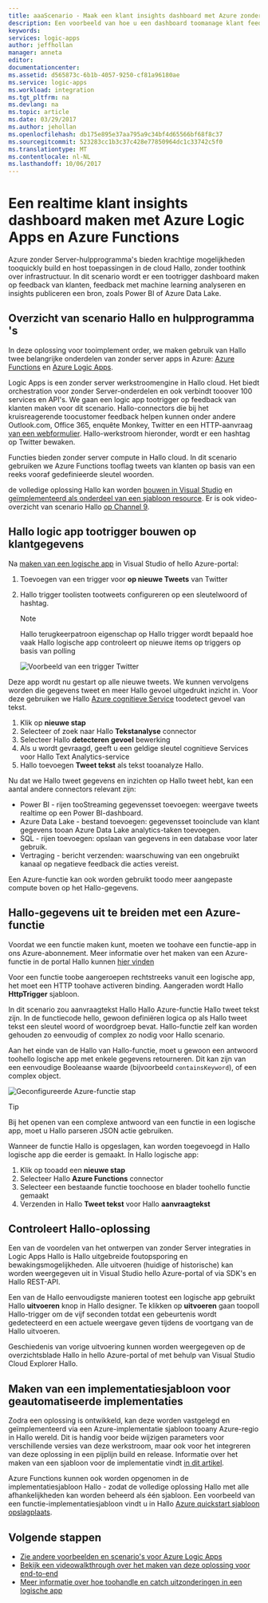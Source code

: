 ```yaml
---
title: aaaScenario - Maak een klant insights dashboard met Azure zonder server | Microsoft Docs
description: Een voorbeeld van hoe u een dashboard toomanage klant feedback, sociale gegevens en meer met Azure Logic Apps en Azure Functions samenstellen kunt.
keywords: 
services: logic-apps
author: jeffhollan
manager: anneta
editor: 
documentationcenter: 
ms.assetid: d565873c-6b1b-4057-9250-cf81a96180ae
ms.service: logic-apps
ms.workload: integration
ms.tgt_pltfrm: na
ms.devlang: na
ms.topic: article
ms.date: 03/29/2017
ms.author: jehollan
ms.openlocfilehash: db175e895e37aa795a9c34bf4d65566bf68f8c37
ms.sourcegitcommit: 523283cc1b3c37c428e77850964dc1c33742c5f0
ms.translationtype: MT
ms.contentlocale: nl-NL
ms.lasthandoff: 10/06/2017
---
```

# <a name="create-a-real-time-customer-insights-dashboard-with-azure-logic-apps-and-azure-functions"></a>Een realtime klant insights dashboard maken met Azure Logic Apps en Azure Functions

Azure zonder Server-hulpprogramma's bieden krachtige mogelijkheden tooquickly build en host toepassingen in de cloud Hallo, zonder toothink over infrastructuur.  In dit scenario wordt er een tootrigger dashboard maken op feedback van klanten, feedback met machine learning analyseren en insights publiceren een bron, zoals Power BI of Azure Data Lake.

## <a name="overview-of-hello-scenario-and-tools-used"></a>Overzicht van scenario Hallo en hulpprogramma 's

In deze oplossing voor tooimplement order, we maken gebruik van Hallo twee belangrijke onderdelen van zonder server apps in Azure: [Azure Functions](https://azure.microsoft.com/services/functions/) en [Azure Logic Apps](https://azure.microsoft.com/services/logic-apps/).

Logic Apps is een zonder server werkstroomengine in Hallo cloud.  Het biedt orchestration voor zonder Server-onderdelen en ook verbindt tooover 100 services en API's.  We gaan een logic app tootrigger op feedback van klanten maken voor dit scenario.  Hallo-connectors die bij het kruisreagerende toocustomer feedback helpen kunnen onder andere Outlook.com, Office 365, enquête Monkey, Twitter en een HTTP-aanvraag [van een webformulier](https://blogs.msdn.microsoft.com/logicapps/2017/01/30/calling-a-logic-app-from-an-html-form/).  Hallo-werkstroom hieronder, wordt er een hashtag op Twitter bewaken.

Functies bieden zonder server compute in Hallo cloud.  In dit scenario gebruiken we Azure Functions tooflag tweets van klanten op basis van een reeks vooraf gedefinieerde sleutel woorden.

de volledige oplossing Hallo kan worden [bouwen in Visual Studio](logic-apps-deploy-from-vs.md) en [geïmplementeerd als onderdeel van een sjabloon resource](logic-apps-create-deploy-template.md).  Er is ook video-overzicht van scenario Hallo [op Channel 9](http://aka.ms/logicappsdemo).

## <a name="build-hello-logic-app-tootrigger-on-customer-data"></a>Hallo logic app tootrigger bouwen op klantgegevens

Na [maken van een logische app](logic-apps-create-a-logic-app.md) in Visual Studio of hello Azure-portal:

1. Toevoegen van een trigger voor **op nieuwe Tweets** van Twitter
2. Hallo trigger toolisten tootweets configureren op een sleutelwoord of hashtag.

   > [!NOTE]
   > Hallo terugkeerpatroon eigenschap op Hallo trigger wordt bepaald hoe vaak Hallo logische app controleert op nieuwe items op triggers op basis van polling

   ![Voorbeeld van een trigger Twitter][1]

Deze app wordt nu gestart op alle nieuwe tweets.  We kunnen vervolgens worden die gegevens tweet en meer Hallo gevoel uitgedrukt inzicht in.  Voor deze gebruiken we Hallo [Azure cognitieve Service](https://azure.microsoft.com/services/cognitive-services/) toodetect gevoel van tekst.

1. Klik op **nieuwe stap**
1. Selecteer of zoek naar Hallo **Tekstanalyse** connector
1. Selecteer Hallo **detecteren gevoel** bewerking
1. Als u wordt gevraagd, geeft u een geldige sleutel cognitieve Services voor Hallo Text Analytics-service
1. Hallo toevoegen **Tweet tekst** als tekst tooanalyze Hallo.

Nu dat we Hallo tweet gegevens en inzichten op Hallo tweet hebt, kan een aantal andere connectors relevant zijn:
* Power BI - rijen tooStreaming gegevensset toevoegen: weergave tweets realtime op een Power BI-dashboard.
* Azure Data Lake - bestand toevoegen: gegevensset tooinclude van klant gegevens tooan Azure Data Lake analytics-taken toevoegen.
* SQL - rijen toevoegen: opslaan van gegevens in een database voor later gebruik.
* Vertraging - bericht verzenden: waarschuwing van een ongebruikt kanaal op negatieve feedback die acties vereist.

Een Azure-functie kan ook worden gebruikt toodo meer aangepaste compute boven op het Hallo-gegevens.

## <a name="enriching-hello-data-with-an-azure-function"></a>Hallo-gegevens uit te breiden met een Azure-functie

Voordat we een functie maken kunt, moeten we toohave een functie-app in ons Azure-abonnement.  Meer informatie over het maken van een Azure-functie in de portal Hallo kunnen [hier vinden](../azure-functions/functions-create-first-azure-function-azure-portal.md)

Voor een functie toobe aangeroepen rechtstreeks vanuit een logische app, het moet een HTTP toohave activeren binding.  Aangeraden wordt Hallo **HttpTrigger** sjabloon.

In dit scenario zou aanvraagtekst Hallo Hallo Azure-functie Hallo tweet tekst zijn.  In de functiecode hello, gewoon definiëren logica op als Hallo tweet tekst een sleutel woord of woordgroep bevat.  Hallo-functie zelf kan worden gehouden zo eenvoudig of complex zo nodig voor Hallo scenario.

Aan het einde van de Hallo van Hallo-functie, moet u gewoon een antwoord toohello logische app met enkele gegevens retourneren.  Dit kan zijn van een eenvoudige Booleaanse waarde (bijvoorbeeld `containsKeyword`), of een complex object.

![Geconfigureerde Azure-functie stap][2]

> [!TIP]
> Bij het openen van een complexe antwoord van een functie in een logische app, moet u Hallo parseren JSON actie gebruiken.

Wanneer de functie Hallo is opgeslagen, kan worden toegevoegd in Hallo logische app die eerder is gemaakt.  In Hallo logische app:

1. Klik op tooadd een **nieuwe stap**
1. Selecteer Hallo **Azure Functions** connector
1. Selecteer een bestaande functie toochoose en blader toohello functie gemaakt
1. Verzenden in Hallo **Tweet tekst** voor Hallo **aanvraagtekst**

## <a name="running-and-monitoring-hello-solution"></a>Controleert Hallo-oplossing

Een van de voordelen van het ontwerpen van zonder Server integraties in Logic Apps Hallo is Hallo uitgebreide foutopsporing en bewakingsmogelijkheden.  Alle uitvoeren (huidige of historische) kan worden weergegeven uit in Visual Studio hello Azure-portal of via SDK's en Hallo REST-API.

Een van de Hallo eenvoudigste manieren tootest een logische app gebruikt Hallo **uitvoeren** knop in Hallo designer.  Te klikken op **uitvoeren** gaan toopoll Hallo-trigger om de vijf seconden totdat een gebeurtenis wordt gedetecteerd en een actuele weergave geven tijdens de voortgang van de Hallo uitvoeren.

Geschiedenis van vorige uitvoering kunnen worden weergegeven op de overzichtsblade Hallo in hello Azure-portal of met behulp van Visual Studio Cloud Explorer Hallo.

## <a name="creating-a-deployment-template-for-automated-deployments"></a>Maken van een implementatiesjabloon voor geautomatiseerde implementaties

Zodra een oplossing is ontwikkeld, kan deze worden vastgelegd en geïmplementeerd via een Azure-implementatie sjabloon tooany Azure-regio in Hallo wereld.  Dit is handig voor beide wijzigen parameters voor verschillende versies van deze werkstroom, maar ook voor het integreren van deze oplossing in een pijplijn build en release.  Informatie over het maken van een sjabloon voor de implementatie vindt [in dit artikel](logic-apps-create-deploy-template.md).

Azure Functions kunnen ook worden opgenomen in de implementatiesjabloon Hallo - zodat de volledige oplossing Hallo met alle afhankelijkheden kan worden beheerd als één sjabloon.  Een voorbeeld van een functie-implementatiesjabloon vindt u in Hallo [Azure quickstart sjabloon opslagplaats](https://github.com/Azure/azure-quickstart-templates/tree/master/101-function-app-create-dynamic).

## <a name="next-steps"></a>Volgende stappen

* [Zie andere voorbeelden en scenario's voor Azure Logic Apps](logic-apps-examples-and-scenarios.md)
* [Bekijk een videowalkthrough over het maken van deze oplossing voor end-to-end](http://aka.ms/logicappsdemo)
* [Meer informatie over hoe toohandle en catch uitzonderingen in een logische app](logic-apps-exception-handling.md)

<!-- Image References -->
[1]: ./media/logic-apps-scenario-social-serverless/twitter.png
[2]: ./media/logic-apps-scenario-social-serverless/function.png